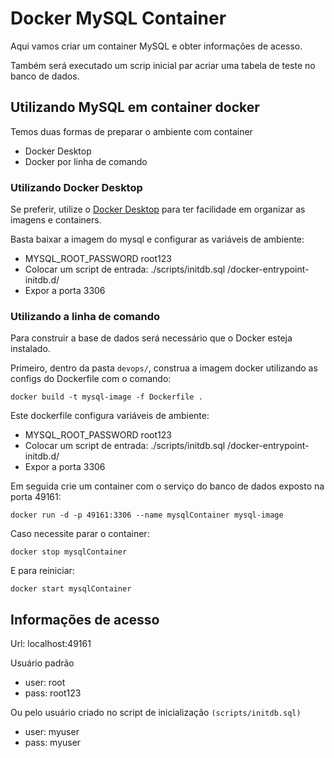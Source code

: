 # Docker MySQL Container

Aqui vamos criar um container MySQL e obter informações de acesso.

Também será executado um scrip inicial par acriar uma tabela de teste no banco de dados.

## Utilizando MySQL em container docker

Temos duas formas de preparar o ambiente com container
- Docker Desktop
- Docker por linha de comando

### Utilizando Docker Desktop

Se preferir, utilize o [Docker Desktop](https://www.docker.com/products/docker-desktop/) para ter facilidade em organizar as imagens e containers.

Basta baixar a imagem do mysql e configurar as variáveis de ambiente:

- MYSQL_ROOT_PASSWORD root123
- Colocar um script de entrada: ./scripts/initdb.sql /docker-entrypoint-initdb.d/
- Expor a porta 3306

### Utilizando a linha de comando

Para construir a base de dados será necessário que o Docker esteja instalado.

Primeiro, dentro da pasta `devops/`, construa a imagem docker utilizando as configs do Dockerfile com o comando:

`docker build -t mysql-image -f Dockerfile .`

Este dockerfile configura variáveis de ambiente:

- MYSQL_ROOT_PASSWORD root123
- Colocar um script de entrada: ./scripts/initdb.sql /docker-entrypoint-initdb.d/
- Expor a porta 3306

Em seguida crie um container com o serviço do banco de dados exposto na porta 49161:

`docker run -d -p 49161:3306 --name mysqlContainer mysql-image`

Caso necessite parar o container:

`docker stop mysqlContainer`

E para reiniciar:

`docker start mysqlContainer`

## Informações de acesso

Url: localhost:49161

Usuário padrão
  - user: root
  - pass: root123

  Ou pelo usuário criado no script de inicialização `(scripts/initdb.sql)`

  - user: myuser
  - pass: myuser